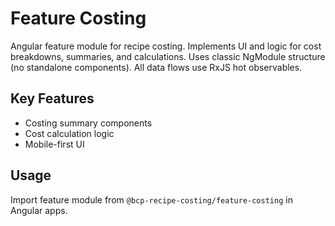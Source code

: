 # Feature Costing

Angular feature module for recipe costing. Implements UI and logic for cost breakdowns, summaries, and calculations. Uses classic NgModule structure (no standalone components). All data flows use RxJS hot observables.

## Key Features

- Costing summary components
- Cost calculation logic
- Mobile-first UI

## Usage

Import feature module from `@bcp-recipe-costing/feature-costing` in Angular apps.
